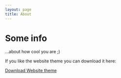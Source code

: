 ```yaml
---
layout: page
title: About
---
```


# Some info
...about how cool you are ;)



If you like the website theme you can download it here:

[Download Website theme](https://github.com/streetturtle/jekyll-clean-dark)
